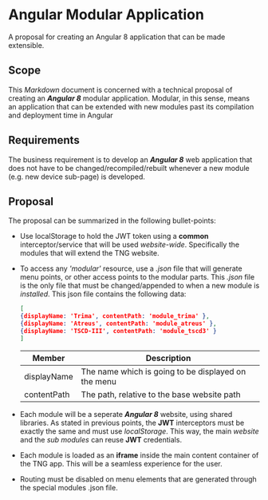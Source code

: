 # Angular Modular Application

A proposal for creating an Angular 8 application that can be made extensible.

## Scope

This *Markdown* document is concerned with a technical proposal of creating an **_Angular 8_** modular application. Modular, in this sense, means an application that can be extended with new modules past its compilation and deployment time in Angular

## Requirements

The business requirement is to develop an **_Angular 8_** web application that does not have to be changed/recompiled/rebuilt whenever a new module (e.g. new device sub-page) is developed.

## Proposal

The proposal can be summarized in the following bullet-points:

* Use localStorage to hold the JWT token using a **common** interceptor/service that will be used _website-wide_. Specifically the modules that will extend the TNG website.
* To access any _'modular'_ resource, use a _.json_ file that will generate menu points, or other access points to the modular parts. This _.json_ file is the only file that must be changed/appended to when a new module is _installed_. This json file contains the following data:

	```json
	[
	{displayName: 'Trima', contentPath: 'module_trima' },
	{displayName: 'Atreus', contentPath: 'module_atreus' },
	{displayName: 'TSCD-III', contentPath: 'module_tscd3' }
	]
	```
	|Member|Description|
	|--|--|
	|displayName|The name which is going to be displayed on the menu|
	|contentPath|The path, relative to the base website path

* Each module will be a seperate _**Angular 8**_ website, using shared libraries. As stated in previous points, the **JWT** interceptors must be exactly the same and must use _localStorage_. This way, the main _website_ and the _sub modules_ can reuse **JWT** credentials.

* Each module is loaded as an **iframe** inside the main content container of the TNG app. This will be a seamless experience for the user.

* Routing must be disabled on menu elements that are generated through the special modules .json file.
